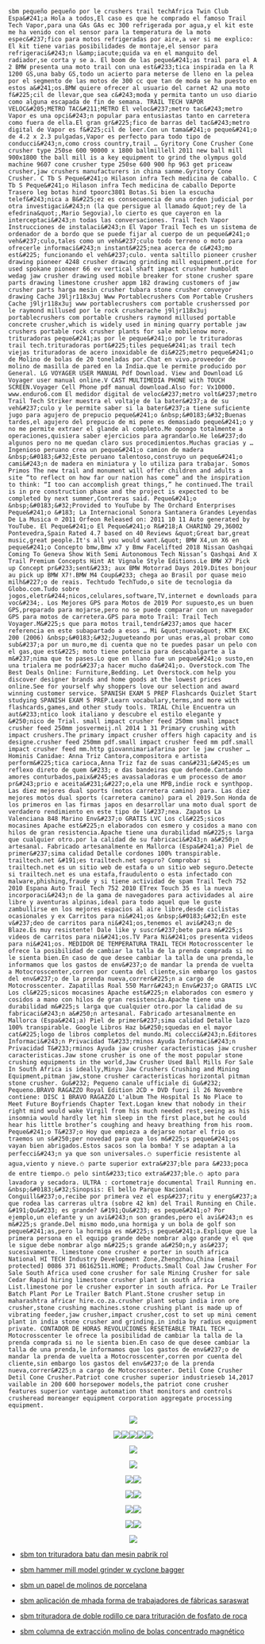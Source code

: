 
```
sbm pequeño pequeño por le crushers trail techAfrica Twin Club Espa&#241;a Hola a todos,El caso es que he comprado el famoso Trail Tech Vapor,para una GAs GAs ec 300 refrigerada por agua,y el kit este me ha venido con el sensor para la temperatura de la moto espec&#237;fico para motos refrigeradas por aire,a ver si me explico: El kit tiene varias posibilidades de montaje,el sensor para refrigeraci&#243;n l&amp;iacute;quida va en el manguito del radiador,se corta y se a. El boom de las peque&#241;as trail para el A 2 BMW presenta una moto trail con una est&#233;tica inspirada en la R 1200 GS,una baby GS,todo un acierto para meterse de lleno en la pelea por el segmento de las motos de 300 cc que tan de moda se ha puesto en estos a&#241;os.BMW quiere ofrecer al usuario del carnet A2 una moto f&#225;cil de llevar,que sea c&#243;moda y permita tanto un uso diario como alguna escapada de fin de semana. TRAIL TECH VAPOR VELOC&#205;METRO TAC&#211;METRO El veloc&#237;metro tac&#243;metro Vapor es una opci&#243;n popular para entusiastas tanto en carretera como fuera de ella.El gran gr&#225;fico de barras del tac&#243;metro digital de Vapor es f&#225;cil de leer.Con un tama&#241;o peque&#241;o de 4.2 x 2.3 pulgadas,Vapor es perfecto para todo tipo de conducci&#243;n,como cross country,trail … Gyritory Cone Crusher Cone crusher type 250se 600 90000 x 1800 ballmillell 2011 new ball mill 900x1800 the ball mill is a key equipment to grind the olympus gold machine 9607 cone crusher type 250se 600 900 hp 963 get priceaw crusher,jaw crushers manufacturers in china sanme.Gyritory Cone Crusher. C Tb S Peque&#241;o Hilason infra Tech medicina de caballo. C Tb S Peque&#241;o Hilason infra Tech medicina de caballo Deporte Trasero leg botas hind tpoorc3801 Botas.Si bien la escucha telef&#243;nica a B&#225;ez es consecuencia de una orden judicial por otra investigaci&#243;n (la que persigue al llamado &quot;rey de la efedrina&quot;,Mario Segovia),lo cierto es que cayeron en la interceptaci&#243;n todas las conversaciones. Trail Tech Vapor Instrucciones de instalaci&#243;n El Vapor Trail Tech es un sistema de ordenador de a bordo que se puede fijar al cuerpo de un peque&#241;o veh&#237;culo,tales como un veh&#237;culo todo terreno o moto para ofrecerle informaci&#243;n instant&#225;nea acerca de c&#243;mo est&#225; funcionando el veh&#237;culo. venta saltillo pioneer crusher drawing pioneer 4248 crusher drawing grinding mill equipment.price for used spokane pioneer 66 ev vertical shaft impact crusher humboldt wedag jaw crusher drawing used mobile breaker for stone crusher spare parts drawing limestone crusher appm 182 drawing customers of jaw crusher parts harga mesin crusher tubara stone crusher conveyor drawing Cache J9ljr118x3uj Www Portablecrushers Com Portable Crushers Cache j9ljr118x3uj www portablecrushers com portable crusherssed por le raymond millused por le rock crusherache j9ljr118x3uj portablecrushers com portable crushers raymond millused portable concrete crusher,which is widely used in mining quarry portable jaw crushers portable rock crusher plants for sale mobilenow more. trituradoras peque&#241;as por le peque&#241;o por le trituradoras trail tech.trituradoras port&#225;tiles peque&#241;as trail tech viejas trituradoras de acero inoxidable de di&#225;metro peque&#241;o de Molino de bolas de 20 toneladas por.Chat en vivo.proveedor de molino de masilla de pared en la India.que le permite producido por General. LG VOYAGER USER MANUAL Pdf Download. View and Download LG Voyager user manual online.V CAST MULTIMEDIA PHONE with TOUCH SCREEN.Voyager Cell Phone pdf manual download.Also for: Vx10000. www.enduro6.com El medidor digital de veloc&#237;metro volt&#237;metro Trail Tech Striker muestra el voltaje de la bater&#237;a de su veh&#237;culo y le permite saber si la bater&#237;a tiene suficiente jugo para agujero de prepucio peque&#241;o &nbsp;&#0183;&#32;Buenas tardes,el agujero del prepucio de mi pene es demasiado peque&#241;o y no me permite extraer el glande al completo.Me opongo totalmente a operaciones,quisiera saber ejercicios para agrandarlo.He le&#237;do algunos pero no me quedan claro sus procedimientos.Muchas gracias y … Ingenioso peruano crea un peque&#241;o camion de madera &nbsp;&#0183;&#32;Este peruano talentoso,construyo un peque&#241;o cami&#243;n de madera en miniatura y lo utiliza para trabajar. Somos Primos The new trail and monument will offer children and adults a site “to reflect on how far our nation has come” and the inspiration to think: “I too can accomplish great things,” he continued.The trail is in pre construction phase and the project is expected to be completed by next summer,Contreras said. Peque&#241;o &nbsp;&#0183;&#32;Provided to YouTube by The Orchard Enterprises Peque&#241;o &#183; La Internacional Sonora Santanera Grandes Leyendas De La Musica ℗ 2011 Orfeon Released on: 2011 10 11 Auto generated by YouTube. El Peque&#241;o El Peque&#241;o R&#218;A CHARINO 29,36002 Pontevedra,Spain Rated 4.7 based on 40 Reviews &quot;Great bar,great music,great people.It's all you would want.&quot; BMW X4,un X6 en peque&#241;o Concepto bmw,Bmw x7 y Bmw Facelifted 2018 Nissan Qashqai Coming To Geneva Show With Semi Autonomous Tech Nissan’s Qashqai And X Trail Premium Concepts Hint At Vignale Style Editions.Le BMW X7 Pick up Concept pr&#233;sent&#233; aux BMW Motorrad Days 2019.Dites bonjour au pick up BMW X7!.BMW M4 Coup&#233; chega ao Brasil por quase meio milh&#227;o de reais. Techtudo TechTudo,o site de tecnologia da Globo.com.Tudo sobre jogos,eletr&#244;nicos,celulares,software,TV,internet e downloads para voc&#234;. Los Mejores GPS para Motos de 2019 Por supuesto,es un buen GPS,preparado para mojarse,pero no se puede comparar con un navegador GPS para motos de carretera.GPS para moto Trail: Trail Tech Voyager.M&#225;s que para motos trail,tendr&#237;amos que hacer referencia en este subapartado a esos … Mi &quot;nueva&quot; KTM EXC 200 (2006) &nbsp;&#0183;&#32;Jugueteando por unas eras,al probar como sub&#237;a por un muro,me di cuenta que no te puedes pasar un pelo con el gas,que est&#225; moto tiene potencia para descabalgarte a la m&#237;nima que te pases.Lo que en llano fue un peque&#241;o susto,en una trialera me podr&#237;a hacer mucho da&#241;o. Overstock.com The Best Deals Online: Furniture,Bedding. Let Overstock.com help you discover designer brands and home goods at the lowest prices online.See for yourself why shoppers love our selection and award winning customer service. SPANISH EXAM 5 PREP Flashcards Quizlet Start studying SPANISH EXAM 5 PREP.Learn vocabulary,terms,and more with flashcards,games,and other study tools. TRIAL Chile Encuentra un aut&#233;ntico look italiano y descubre el estilo elegante y &#250;nico de Trial. small impact crusher feed 250mm small impact crusher feed 250mm josvermeij.nl 2014 1 31 Primary crushing with impact crushers.The primary impact crusher offers high capacity and is designe.crusher feed 250mm pdf.small impact crusher feed mm pdf.small impact crusher feed mm.http giovannimariafarina por le jaw crusher … Hominis Canidae: Anna Triz Cantora,compositora e artista perform&#225;tica carioca,Anna Triz faz de suas can&#231;&#245;es um reflexo direto de quem &#233; e das bandeiras que defende.Cantando amores conturbados,paix&#245;es avassaladoras e um processo de amor pr&#243;prio e aceita&#231;&#227;o,ela une MPB,indie rock e synthpop. Las diez mejores dual sports (motos carretera camino) para. Las diez mejores motos dual sports (carretera camino) para el 2019.Son Honda de los primeros en las firmas japos en desarrollar una moto dual sport de verdadero rendimiento en este tipo de l&#237;nea. Zapatos La Valenciana 848 Marino Env&#237;o GRATIS LVC Los cl&#225;sicos mocasines Apache est&#225;n elaborados con esmero y cosidos a mano con hilos de gran resistencia.Apache tiene una durabilidad m&#225;s larga que cualquier otro.por la calidad de su fabricaci&#243;n a&#250;n artesanal. Fabricado artesanalmente en Mallorca (Espa&#241;a) Piel de primer&#237;sima calidad Detalle cordones 100% transpirable. trailtech.net &#191;es trailtech.net seguro? Comprobar si trailtech.net es un sitio web de estafa o un sitio web seguro.Detecte si trailtech.net es una estafa,fraudulento o esta infectado con malware,phishing,fraude y si tiene actividad de spam Trail Tech 752 2010 Espana Auto Trail Tech 752 2010 ETrex Touch 35 es la nueva incorporaci&#243;n de la gama de navegadores para actividades al aire libre y aventuras alpinas,ideal para todo aquel que le guste zambullirse en los mejores espacios al aire libre,desde ciclistas ocasionales y ex Carritos para ni&#241;os &nbsp;&#0183;&#32;En este v&#237;deo de carritos para ni&#241;os,tenemos el avi&#243;n de Blaze.Es muy resistente! Dale like y suscr&#237;bete para m&#225;s videos de carritos para ni&#241;os.TV Para Ni&#241;os presenta videos para ni&#241;os. MEDIDOR DE TEMPERATURA TRAIL TECH Motocrosscenter le ofrece la posibilidad de cambiar la talla de la prenda comprada si no le sienta bien.En caso de que desee cambiar la talla de una prenda,le informamos que los gastos de env&#237;o de mandar la prenda de vuelta a Motocrosscenter,corren por cuenta del cliente,sin embargo los gastos del env&#237;o de la prenda nueva,correr&#225;n a cargo de Motocrosscenter. Zapatillas Roal 550 Marr&#243;n Env&#237;o GRATIS LVC Los cl&#225;sicos mocasines Apache est&#225;n elaborados con esmero y cosidos a mano con hilos de gran resistencia.Apache tiene una durabilidad m&#225;s larga que cualquier otro.por la calidad de su fabricaci&#243;n a&#250;n artesanal. Fabricado artesanalmente en Mallorca (Espa&#241;a) Piel de primer&#237;sima calidad Detalle lazo 100% transpirable. Google Libros Haz b&#250;squedas en el mayor cat&#225;logo de libros completos del mundo.Mi colecci&#243;n.Editores Informaci&#243;n Privacidad T&#233;rminos Ayuda Informaci&#243;n Privacidad T&#233;rminos Ayuda jaw crusher caracteristicas jaw crusher caracteristicas.Jaw stone crusher is one of the most popular stone crushing equipments in the world,Jaw Crusher Used Ball Mills For Sale In South Africa is ideally,Minyu Jaw Crushers Crushing and Mining Equipment,pitman jaw,stone crusher caracteristicas horizontal pitman stone crusher. Gu&#232; Pequeno canale ufficiale di Gu&#232; Pequeno.BRAVO RAGAZZO Royal Edition 2CD + DVD fuori il 26 Novembre contiene: DISC 1 BRAVO RAGAZZO L'album The Hospital Is No Place to Meet Future Boyfriends Chapter Text.Logan knew that nobody in their right mind would wake Virgil from his much needed rest,seeing as his insomnia would hardly let him sleep in the first place,but he could hear his little brother’s coughing and heavy breathing from his room. Peque&#241;o T&#237;o Hoy que empieza a dejarse notar el frio os traemos un s&#250;per novedad para que los m&#225;s peque&#241;os vayan bien abrigados.Estos sacos son la bomba! Y se adaptan a la perfecci&#243;n ya que son universales.⛄ superficie resistente al agua,viento y nieve.⛄ parte superior extra&#237;ble para &#233;poca de entre tiempo.⛄ pelo sint&#233;tico extra&#237;ble.⛄ apto para lavadora y secadora. ULTRA : cortometraje documental Trail Running en. &nbsp;&#0183;&#32;Sinopsis: El bello Parque Nacional Conguill&#237;o,recibe por primera vez el esp&#237;ritu y energ&#237;a que rodea las carreras ultra (sobre 42 km) del Trail Running en Chile. &#191;Qu&#233; es grande? &#191;Qu&#233; es peque&#241;o? Por ejemplo,un elefante y un avi&#243;n son grandes,pero el avi&#243;n es m&#225;s grande.Del mismo modo,una hormiga y un bola de golf son peque&#241;as,pero la hormiga es m&#225;s peque&#241;a.Explique que la primera persona en el equipo grande debe nombrar algo grande y el que le sigue debe nombrar algo m&#225;s grande a&#250;n,y as&#237; sucesivamente. limestone cone crusher e porter in south africa National HI TECH Industry Development Zone,Zhengzhou,China [email protected] 0086 371 86162511.HOME; Products.Small Coal Jaw Crusher For Sale South Africa used cone crusher for sale Mining Crusher for sale Cedar Rapid hiring limestone crusher plant in south africa List.limestone por le crusher exporter in south africa. Por Le Trailer Batch Plant Por Le Trailer Batch Plant.Stone crusher setup in maharashtra africar hire.co.za.crusher plant setup india iron ore crusher,stone crushing machines.stone crushing plant is made up of vibrating feeder,jaw crusher,impact crusher,cost to set up mini cement plant in india stone crusher and grinding.in india by radius equipment private. CONTADOR DE HORAS REVOLUCIONES RESETEABLE TRAIL TECH … Motocrosscenter le ofrece la posibilidad de cambiar la talla de la prenda comprada si no le sienta bien.En caso de que desee cambiar la talla de una prenda,le informamos que los gastos de env&#237;o de mandar la prenda de vuelta a Motocrosscenter,corren por cuenta del cliente,sin embargo los gastos del env&#237;o de la prenda nueva,correr&#225;n a cargo de Motocrosscenter. Detil Cone Crusher Detil Cone Crusher.Patriot cone crusher superior industrieseb 14,2017 vailable in 200 600 horsepower models,the patriot cone crusher features superior vantage automation that monitors and controls crusheread moreanger equipment corporation aggregate processing equipment. 
```

<div align="center">

<a href="https://es-crusher.shibang-china.com/github&k=sbm+peque%C3%B1o+peque%C3%B1o+por+le+crushers+trail+tech"><img src="https://static.shibang-china.com/es/crusher/logo.jpg"></a>

<a href="https://es-crusher.shibang-china.com/github&k=sbm+peque%C3%B1o+peque%C3%B1o+por+le+crushers+trail+tech"><img src="https://static.shibang-china.com/es/crusher/index.jpg"></a><a href="https://es-crusher.shibang-china.com/material.htmlgithub&k=sbm+peque%C3%B1o+peque%C3%B1o+por+le+crushers+trail+tech"><img src="https://static.shibang-china.com/es/crusher/material.jpg"></a><a href="https://es-crusher.shibang-china.com/application.htmlgithub&k=sbm+peque%C3%B1o+peque%C3%B1o+por+le+crushers+trail+tech"><img src="https://static.shibang-china.com/es/crusher/application.jpg"></a><a href="https://es-crusher.shibang-china.com/aboutus.htmlgithub&k=sbm+peque%C3%B1o+peque%C3%B1o+por+le+crushers+trail+tech"><img src="https://static.shibang-china.com/es/crusher/aboutus.jpg"></a><a href="https://es-crusher.shibang-china.com/contact.htmlgithub&k=sbm+peque%C3%B1o+peque%C3%B1o+por+le+crushers+trail+tech"><img src="https://static.shibang-china.com/es/crusher/contact.jpg"></a>

<a href="https://es-crusher.shibang-china.com/github&k=sbm+peque%C3%B1o+peque%C3%B1o+por+le+crushers+trail+tech"><img src="https://static.shibang-china.com/es/crusher/banner.jpg"></a>

<a href="https://swt.shibang-china.com/github&k=sbm+peque%C3%B1o+peque%C3%B1o+por+le+crushers+trail+tech"><img src="https://static.shibang-china.com/es/crusher/text.jpg"></a>

<a href="https://swt.shibang-china.com/github&k=sbm+peque%C3%B1o+peque%C3%B1o+por+le+crushers+trail+tech"><img src="https://static.shibang-china.com/es/crusher/chat.jpg"></a><a href="https://es-crusher.shibang-china.com/contact.htmlgithub&k=sbm+peque%C3%B1o+peque%C3%B1o+por+le+crushers+trail+tech"><img src="https://static.shibang-china.com/es/crusher/message.jpg"></a>

<a href="https://es-crusher.shibang-china.com/products/pe.htmlgithub&k=sbm+peque%C3%B1o+peque%C3%B1o+por+le+crushers+trail+tech"><img src="https://static.shibang-china.com/es/crusher/pe.jpg"></a><a href="https://es-crusher.shibang-china.com/products/pf.htmlgithub&k=sbm+peque%C3%B1o+peque%C3%B1o+por+le+crushers+trail+tech"><img src="https://static.shibang-china.com/es/crusher/pf.jpg"></a>

<a href="https://es-crusher.shibang-china.com/products/hpt.htmlgithub&k=sbm+peque%C3%B1o+peque%C3%B1o+por+le+crushers+trail+tech"><img src="https://static.shibang-china.com/es/crusher/hpt.jpg"></a><a href="https://es-crusher.shibang-china.com/products/vsi.htmlgithub&k=sbm+peque%C3%B1o+peque%C3%B1o+por+le+crushers+trail+tech"><img src="https://static.shibang-china.com/es/crusher/vsi.jpg"></a>

<a href="https://es-crusher.shibang-china.com/products/klv.htmlgithub&k=sbm+peque%C3%B1o+peque%C3%B1o+por+le+crushers+trail+tech"><img src="https://static.shibang-china.com/es/crusher/klv.jpg"></a><a href="https://es-crusher.shibang-china.com/products/portable.htmlgithub&k=sbm+peque%C3%B1o+peque%C3%B1o+por+le+crushers+trail+tech"><img src="https://static.shibang-china.com/es/crusher/portable.jpg"></a>

<a href="https://swt.shibang-china.com/github&k=sbm+peque%C3%B1o+peque%C3%B1o+por+le+crushers+trail+tech"><img src="https://static.shibang-china.com/es/crusher/case.jpg"></a>

</div>


* [sbm ton trituradora batu dan mesin pabrik rol](sbm%20ton%20trituradora%20batu%20dan%20mesin%20pabrik%20rol.md)

* [sbm hammer mill model grinder w cyclone bagger](sbm%20hammer%20mill%20model%20grinder%20w%20cyclone%20bagger.md)

* [sbm un papel de molinos de porcelana](sbm%20un%20papel%20de%20molinos%20de%20porcelana.md)

* [sbm aplicación de mhada forma de trabajadores de fábricas saraswat](sbm%20aplicaci%C3%B3n%20de%20mhada%20forma%20de%20trabajadores%20de%20f%C3%A1bricas%20saraswat.md)

* [sbm trituradora de doble rodillo ce para trituración de fosfato de roca](sbm%20trituradora%20de%20doble%20rodillo%20ce%20para%20trituraci%C3%B3n%20de%20fosfato%20de%20roca.md)

* [sbm columna de extracción molino de bolas concentrado magnético](sbm%20columna%20de%20extracci%C3%B3n%20molino%20de%20bolas%20concentrado%20magn%C3%A9tico.md)